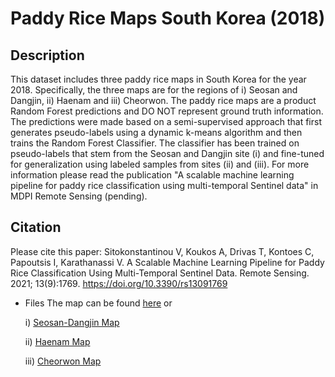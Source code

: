 # Paddy Rice Maps South Korea (2018)
## Description

This dataset includes three paddy rice maps in South Korea for the year 2018. Specifically, the three maps are for the regions of i) Seosan and Dangjin, ii) Haenam and iii) Cheorwon. The paddy rice maps are a product Random Forest predictions and DO NOT represent ground truth information. The predictions were made based on a semi-supervised approach that first generates pseudo-labels using a dynamic k-means algorithm and then trains the Random Forest Classifier. The classifier has been trained on pseudo-labels that stem from the Seosan and Dangjin site (i) and fine-tuned for generalization using labeled samples from sites (ii) and (iii). For more information please read the publication "A scalable machine learning pipeline for paddy rice classification using multi-temporal Sentinel data" in MDPI Remote Sensing (pending). 

## Citation 

Please cite this paper: Sitokonstantinou V, Koukos A, Drivas T, Kontoes C, Papoutsis I, Karathanassi V. A Scalable Machine Learning Pipeline for Paddy Rice Classification Using Multi-Temporal Sentinel Data. Remote Sensing. 2021; 13(9):1769. https://doi.org/10.3390/rs13091769

* Files 
The map can be found [here](https://noagr-my.sharepoint.com/:f:/g/personal/tdrivas_noa_gr/EvXUQly2P61GuOyczJ6QzFABNppnGRT3aDeEGK9Nw8yUuA?e=zdT3sA) or 

   i) [  Seosan-Dangjin Map](https://noagr-my.sharepoint.com/:i:/g/personal/tdrivas_noa_gr/EQsvzFLKz4VLjumidOb-YF0BQS0r7jxP7rhWGp9pajJKpw?e=mSpJ1z)

   ii) [ Haenam Map](https://noagr-my.sharepoint.com/:i:/g/personal/tdrivas_noa_gr/EYbyxpcq1W5Ds2o2E-0eSkEBZqnhSQa0lKOKd0C2l65Epw?e=NVhodR)

   iii) [Cheorwon Map](https://noagr-my.sharepoint.com/:i:/g/personal/tdrivas_noa_gr/EViL0QAmExdMjKjIz62NdGwBf3YGzjf-HAHnkdj8K7CFEg?e=B1foQc)
